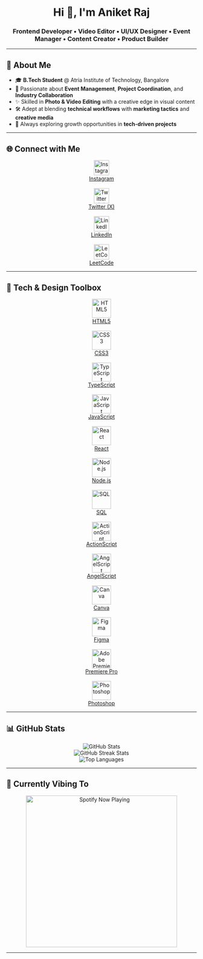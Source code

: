 <!-- Profile Header -->
<h1 align="center">Hi 👋, I'm Aniket Raj</h1>
<h3 align="center">Frontend Developer • Video Editor • UI/UX Designer • Event Manager • Content Creator • Product Builder</h3>

---

## 🚀 About Me  

- 🎓 **B.Tech Student** @ Atria Institute of Technology, Bangalore  
- 🎯 Passionate about **Event Management**, **Project Coordination**, and **Industry Collaboration**  
- ✨ Skilled in **Photo & Video Editing** with a creative edge in visual content  
- 🛠️ Adept at blending **technical workflows** with **marketing tactics** and **creative media**  
- 🌱 Always exploring growth opportunities in **tech-driven projects**  

---

## 🌐 Connect with Me  

<p align="center" style="display:flex; flex-direction:column; align-items:center;">
  <a href="https://www.instagram.com/theanikeeeeet/" target="_blank">
    <img src="https://cdn.jsdelivr.net/gh/simple-icons/simple-icons/icons/instagram.svg" alt="Instagram" width="40" height="40"/>
    <br>Instagram
  </a>
  <br>
  <a href="https://x.com/theanikeeeeet" target="_blank">
    <img src="https://cdn.jsdelivr.net/gh/simple-icons/simple-icons/icons/x.svg" alt="Twitter (X)" width="40" height="40"/>
    <br>Twitter (X)
  </a>
  <br>
  <a href="https://www.linkedin.com/in/aniket-raj-b2478b292/" target="_blank">
    <img src="https://cdn.jsdelivr.net/gh/simple-icons/simple-icons/icons/linkedin.svg" alt="LinkedIn" width="40" height="40"/>
    <br>LinkedIn
  </a>
  <br>
  <a href="https://leetcode.com/u/theanikeeeeet/" target="_blank">
    <img src="https://cdn.jsdelivr.net/gh/simple-icons/simple-icons/icons/leetcode.svg" alt="LeetCode" width="40" height="40"/>
    <br>LeetCode
  </a>
</p>

---

## 🧰 Tech & Design Toolbox  

<p align="center" style="display:flex; flex-direction:column; align-items:center;">
  <!-- Languages & Frameworks -->
  <a href="#"><img src="https://cdn.jsdelivr.net/gh/devicons/devicon/icons/html5/html5-original.svg" alt="HTML5" width="50" height="50"/><br>HTML5</a>
  <br>
  <a href="#"><img src="https://cdn.jsdelivr.net/gh/devicons/devicon/icons/css3/css3-original.svg" alt="CSS3" width="50" height="50"/><br>CSS3</a>
  <br>
  <a href="#"><img src="https://cdn.jsdelivr.net/gh/devicons/devicon/icons/typescript/typescript-original.svg" alt="TypeScript" width="50" height="50"/><br>TypeScript</a>
  <br>
  <a href="#"><img src="https://cdn.jsdelivr.net/gh/devicons/devicon/icons/javascript/javascript-original.svg" alt="JavaScript" width="50" height="50"/><br>JavaScript</a>
  <br>
  <a href="#"><img src="https://cdn.jsdelivr.net/gh/devicons/devicon/icons/react/react-original.svg" alt="React" width="50" height="50"/><br>React</a>
  <br>
  <a href="#"><img src="https://cdn.jsdelivr.net/gh/devicons/devicon/icons/nodejs/nodejs-original.svg" alt="Node.js" width="50" height="50"/><br>Node.js</a>
  <br>
  <a href="#"><img src="https://cdn.jsdelivr.net/gh/devicons/devicon/icons/postgresql/postgresql-original.svg" alt="SQL" width="50" height="50"/><br>SQL</a>
  <br>
  <a href="#"><img src="https://cdn.jsdelivr.net/gh/simple-icons/simple-icons/icons/adobe.svg" alt="ActionScript" width="50" height="50"/><br>ActionScript</a>
  <br>
  <a href="#"><img src="https://cdn.jsdelivr.net/gh/simple-icons/simple-icons/icons/appveyor.svg" alt="AngelScript" width="50" height="50"/><br>AngelScript</a>

  <!-- Design & Editing Tools -->
  <br>
  <a href="#"><img src="https://cdn.jsdelivr.net/gh/simple-icons/simple-icons/icons/canva.svg" alt="Canva" width="50" height="50"/><br>Canva</a>
  <br>
  <a href="#"><img src="https://cdn.jsdelivr.net/gh/devicons/devicon/icons/figma/figma-original.svg" alt="Figma" width="50" height="50"/><br>Figma</a>
  <br>
  <a href="#"><img src="https://cdn.jsdelivr.net/gh/simple-icons/simple-icons/icons/adobepremierepro.svg" alt="Adobe Premiere Pro" width="50" height="50"/><br>Premiere Pro</a>
  <br>
  <a href="#"><img src="https://cdn.jsdelivr.net/gh/devicons/devicon/icons/photoshop/photoshop-plain.svg" alt="Photoshop" width="50" height="50"/><br>Photoshop</a>
</p>

---

## 📊 GitHub Stats  

<p align="center">
  <img src="https://github-readme-stats.vercel.app/api?username=theanikeeeeet&show_icons=true&theme=radical" alt="GitHub Stats" />
  <br>
  <img src="https://github-readme-streak-stats.herokuapp.com/?user=theanikeeeeet&theme=radical" alt="GitHub Streak Stats" />
  <br>
  <img src="https://github-readme-stats.vercel.app/api/top-langs/?username=theanikeeeeet&layout=compact&theme=radical" alt="Top Languages" />
</p>

---

## 🎵 Currently Vibing To  

<p align="center">
  <a href="https://open.spotify.com/user/lckssbfpmf96of81p37dh51ce" target="_blank">
    <img src="https://spotify-github-profile.kittinanx.com/api/view?uid=lckssbfpmf96of81p37dh51ce&cover_image=true&theme=novatorem&show_offline=false&background_color=121212&bar_color=53b14f&bar_color_cover=true" alt="Spotify Now Playing" width="400"/>
  </a>
</p>

---
